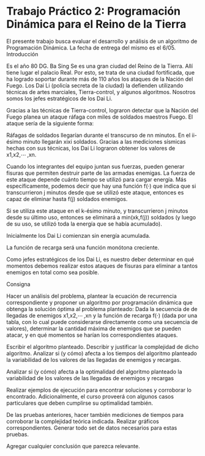 # Trabajo Práctico 2: Programación Dinámica para el Reino de la Tierra

El presente trabajo busca evaluar el desarrollo y análisis de un algoritmo de Programación Dinámica. La fecha de entrega del mismo es el 6/05.
Introducción

Es el año 80 DG. Ba Sing Se es una gran ciudad del Reino de la Tierra. Allí tiene lugar el palacio Real. Por esto, se trata de una ciudad fortificada, que ha logrado soportar durante más de 110 años los ataques de la Nación del Fuego. Los Dai Li (policía secreta de la ciudad) la defienden utilizando técnicas de artes marciales, Tierra-control, y algunos algoritmos. Nosotros somos los jefes estratégicos de los Dai Li.

Gracias a las técnicas de Tierra-control, lograron detectar que la Nación del Fuego planea un ataque ráfaga con miles de soldados maestros Fuego. El ataque sería de la siguiente forma:

Ráfagas de soldados llegarían durante el transcurso de nn minutos. En el ii-ésimo minuto llegarán xixi​ soldados. Gracias a las mediciones sísmicas hechas con sus técnicas, los Dai Li lograron obtener los valores de x1,x2,⋯ ,xn.

Cuando los integrantes del equipo juntan sus fuerzas, pueden generar fisuras que permiten destruir parte de las armadas enemigas. La fuerza de este ataque depende cuánto tiempo se utilizó para cargar energía. Más específicamente, podemos decir que hay una función f(⋅) que indica que si transcurrieron j minutos desde que se utilizó este ataque, entonces es capaz de eliminar hasta f(j) soldados enemigos.

Si se utiliza este ataque en el k-ésimo minuto, y transcurrieron j minutos desde su último uso, entonces se eliminará a min⁡(xk,f(j)) soldados (y luego de su uso, se utilizó toda la energía que se había acumulado).

Inicialmente los Dai Li comienzan sin energía acumulada.

La función de recarga será una función monótona creciente.

Como jefes estratégicos de los Dai Li, es nuestro deber determinar en qué momentos debemos realizar estos ataques de fisuras para eliminar a tantos enemigos en total como sea posible.

Consigna

Hacer un análisis del problema, plantear la ecuación de recurrencia correspondiente y proponer un algoritmo por programación dinámica que obtenga la solución óptima al problema planteado: Dada la secuencia de de llegadas de enemigos x1,x2,⋯ ,xn y la función de recarga f(⋅) (dada por una tabla, con lo cual puede considerarse directamente como una secuencia de valores), determinar la cantidad máxima de enemigos que se pueden atacar, y en qué momentos se harían los correspondientes ataques.

Escribir el algoritmo planteado. Describir y justificar la complejidad de dicho algoritmo. Analizar si (y cómo) afecta a los tiempos del algoritmo planteado la variabilidad de los valores de las llegadas de enemigos y recargas.

Analizar si (y cómo) afecta a la optimalidad del algoritmo planteado la variabilidad de los valores de las llegadas de enemigos y recargas

Realizar ejemplos de ejecución para encontrar soluciones y corroborar lo encontrado. Adicionalmente, el curso proveerá con algunos casos particulares que deben cumplirse su optimalidad también.

De las pruebas anteriores, hacer también mediciones de tiempos para corroborar la complejidad teórica indicada. Realizar gráficos correspondientes. Generar todo set de datos necesarios para estas pruebas.

Agregar cualquier conclusión que parezca relevante.

